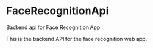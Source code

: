 # FaceRecognitionApi
Backend api for Face Recognition App

This is the backend API for the face recognition web app.
